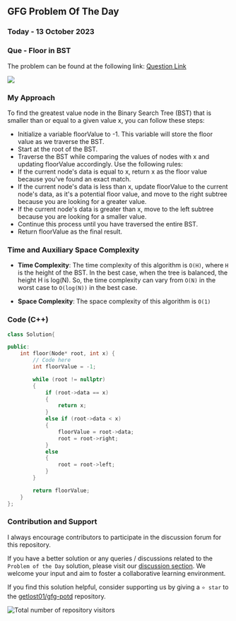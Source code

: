 ## GFG Problem Of The Day

### Today - 13 October 2023
### Que - Floor in BST

The problem can be found at the following link: [Question Link](https://practice.geeksforgeeks.org/problems/floor-in-bst/1)

![](https://badgen.net/badge/Level/Medium/yellow)

### My Approach

To find the greatest value node in the Binary Search Tree (BST) that is smaller than or equal to a given value x, you can follow these steps:

- Initialize a variable floorValue to -1. This variable will store the floor value as we traverse the BST.
- Start at the root of the BST.
- Traverse the BST while comparing the values of nodes with x and updating floorValue accordingly. Use the following rules:
- If the current node's data is equal to x, return x as the floor value because you've found an exact match.
- If the current node's data is less than x, update floorValue to the current node's data, as it's a potential floor value, and move to the right subtree because you are looking for a greater value.
- If the current node's data is greater than x, move to the left subtree because you are looking for a smaller value.
- Continue this process until you have traversed the entire BST.
- Return floorValue as the final result.

### Time and Auxiliary Space Complexity

- **Time Complexity**: The time complexity of this algorithm is `O(H)`, where `H` is the height of the BST. In the best case, when the tree is balanced, the height H is log(N). So, the time complexity can vary from `O(N)` in the worst case to `O(log(N))` in the best case.

- **Space Complexity**: The space complexity of this algorithm is `O(1)`

### Code (C++)

```cpp
class Solution{

public:
    int floor(Node* root, int x) {
        // Code here
        int floorValue = -1;

        while (root != nullptr)
        {
            if (root->data == x)
            {
                return x;
            } 
            else if (root->data < x)
            {
                floorValue = root->data;
                root = root->right;
            }
            else
            {
                root = root->left;
            }
        }

        return floorValue;
    }
};
```
### Contribution and Support

I always encourage contributors to participate in the discussion forum for this repository.

If you have a better solution or any queries / discussions related to the `Problem of the Day` solution, please visit our [discussion section](https://github.com/getlost01/gfg-potd/discussions). We welcome your input and aim to foster a collaborative learning environment.

If you find this solution helpful, consider supporting us by giving a `⭐ star` to the [getlost01/gfg-potd](https://github.com/getlost01/gfg-potd) repository.


![Total number of repository visitors](https://komarev.com/ghpvc/?username=gl01potdgfg&color=blue&&label=Visitors)
